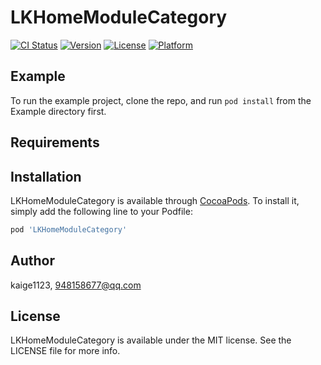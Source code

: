# LKHomeModuleCategory

[![CI Status](https://img.shields.io/travis/kaige1123/LKHomeModuleCategory.svg?style=flat)](https://travis-ci.org/kaige1123/LKHomeModuleCategory)
[![Version](https://img.shields.io/cocoapods/v/LKHomeModuleCategory.svg?style=flat)](https://cocoapods.org/pods/LKHomeModuleCategory)
[![License](https://img.shields.io/cocoapods/l/LKHomeModuleCategory.svg?style=flat)](https://cocoapods.org/pods/LKHomeModuleCategory)
[![Platform](https://img.shields.io/cocoapods/p/LKHomeModuleCategory.svg?style=flat)](https://cocoapods.org/pods/LKHomeModuleCategory)

## Example

To run the example project, clone the repo, and run `pod install` from the Example directory first.

## Requirements

## Installation

LKHomeModuleCategory is available through [CocoaPods](https://cocoapods.org). To install
it, simply add the following line to your Podfile:

```ruby
pod 'LKHomeModuleCategory'
```

## Author

kaige1123, 948158677@qq.com

## License

LKHomeModuleCategory is available under the MIT license. See the LICENSE file for more info.

